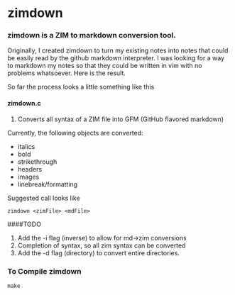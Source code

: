 zimdown
=======

### zimdown is a ZIM to markdown conversion tool.
Originally, I created zimdown to turn my existing notes into notes that could
be easily read by the github markdown interpreter. I was looking for a way
to markdown my notes so that they could be written in vim with no problems 
whatsoever. Here is the result.

So far the process looks a little something like this
#### zimdown.c
1. Converts all syntax of a ZIM file into GFM (GitHub flavored markdown)

Currently, the following objects are converted:
* italics
* bold
* strikethrough
* headers
* images
* linebreak/formatting


Suggested call looks like
```
zimdown <zimFile> <mdFile>
```

####TODO
1. Add the -i flag (inverse) to allow for md->zim conversions
2. Completion of syntax, so all zim syntax can be converted
3. Add the -d flag (directory) to convert entire directories.


### To Compile zimdown
```
make
```
